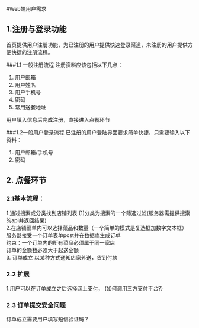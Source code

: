 #Web端用户需求

## 1.注册与登录功能

首页提供用户注册功能，为已注册的用户提供快速登录渠道，未注册的用户提供方便快捷的注册流程。

###1.1 一般注册流程
注册资料应该包括以下几点：  
1.  用户邮箱  
2.  用户姓名  
3.  用户手机号  
4.  密码
5.  常用送餐地址

用户填入信息后完成注册，直接进入点餐环节

###1.2一般用户登录流程
已注册的用户登陆界面要求简单快捷，只需要输入以下资料：  
1.  用户邮箱/手机号
2.  密码

## 2. 点餐环节
### 2.1基本流程：
1.通过搜索或分类找到店铺列表
(1)分类为搜索的一个筛选过滤(服务器需提供搜索的api并返回结果)  
2.在店铺菜单内可以选择菜品和数量（一个简单的模式是复选框加数字文本框）  
服务器接受一个订单表单post并在数据库生成订单  
  约束：一个订单内的所有菜品必须属于同一家店  
        订单的金额数必须大于起送金额  
3. 订单成立 
以某种方式通知店家外送，货到付款
### 2.2 扩展  
1.用户可以在订单成立之后选择网上支付， (如何调用三方支付平台?)  
### 2.3 订单提交安全问题
订单成立需要用户填写短信验证码？  


